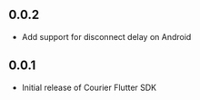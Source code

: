 ## 0.0.2
* Add support for disconnect delay on Android

## 0.0.1
* Initial release of Courier Flutter SDK
